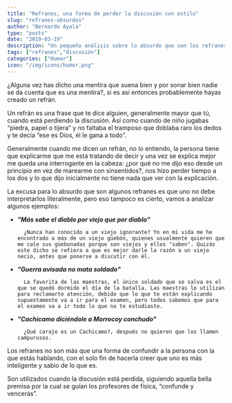 ```yaml
---
title: "Refranes, una forma de perder la discusión con estilo"
slug: "refranes-absurdos"
author: "Bernardo Ayala"
type: "posts"
date: "2019-03-19"
description: "Un pequeño análisis sobre lo absurdo que son los refranes"
tags: ["refranes","discusión"]
categories: ["Humor"]
icon: "/img/icons/humor.png"
---
```


¿Alguna vez has dicho una mentira que suena bien y por sonar bien nadie se da cuenta que es una mentira?, si es así entonces probablemente hayas creado un refrán.<!--more-->

Un refrán es una frase que te dice alguien, generalmente mayor que tú, cuando está perdiendo la discusión. Así como cuando de niño jugabas “piedra, papel o tijera” y no faltaba el tramposo que doblaba raro los dedos y te decía “ese es Dios, él le gana a todo”.

Generalmente cuando me dicen un refrán, no lo entiendo, la persona tiene que explicarme que me está tratando de decir y una vez se explica mejor me queda una interrogante en la cabeza: ¿por qué no me dijo eso desde un principio en vez de marearme con sinsentidos?, nos hizo perder tiempo a los dos y lo que dijo inicialmente no tiene nada que ver con la explicación.

La excusa para lo absurdo que son algunos refranes es que uno no debe interpretarlos literalmente, pero eso tampoco es cierto, vamos a analizar algunos ejemplos:

- **_"Más sabe el diablo por viejo que por diablo"_**

      	¿Nunca han conocido a un viejo ignorante? Yo en mi vida me he encontrado a más de un viejo güebón, quienes usualmente quieren que me cale sus güebonadas porque son viejos y ellos "saben". Quizás este dicho se refiera a que es mejor darle la razón a un viejo necio, antes que ponerse a discutir con él.

- **_"Guerra avisada no mata soldado"_**

      	La favorita de las maestras, el único soldado que se salva es el que se quedó dormido el día de la batalla. Las maestras lo utilizan para reclamarte atención, debido que lo que te están explicando supuestamente va a ir para el examen, pero todos sabemos que para el examen va a ir todo lo que no te estudiaste.

- **_"Cachicamo diciéndole a Morrocoy conchudo"_**

      	¿Qué carajo es un Cachicamo?, después no quieren que los llamen campurusos.

Los refranes no son más que una forma de confundir a la persona con la que estás hablando, con el solo fin de hacerla creer que uno es más inteligente y sabio de lo que es.

Son utilizados cuando la discusión está perdida, siguiendo aquella bella premisa por la cual se guían los profesores de física, “confunde y vencerás”.
